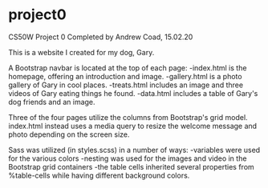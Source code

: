 # project0

CS50W Project 0
Completed by Andrew Coad, 15.02.20

This is a website I created for my dog, Gary.

A Bootstrap navbar is located at the top of each page:
  -index.html is the homepage, offering an introduction and image.
  -gallery.html is a photo gallery of Gary in cool places.
  -treats.html includes an image and three videos of Gary eating things he found.
  -data.html includes a table of Gary's dog friends and an image.

Three of the four pages utilize the columns from Bootstrap's grid model. index.html instead uses a media query to resize the welcome message and photo depending on the screen size.

Sass was utilized (in styles.scss) in a number of ways:
  -variables were used for the various colors
  -nesting was used for the images and video in the Bootstrap grid containers
  -the table cells inherited several properties from %table-cells while having different background colors.
